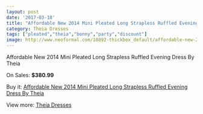 ```yaml
---
layout: post
date: '2017-03-18'
title: "Affordable New 2014 Mini Pleated Long Strapless Ruffled Evening Dress By Theia"
category: Theia Dresses
tags: ["pleated","theia","bonny","party","discount"]
image: http://www.neoformal.com/18892-thickbox_default/affordable-new-2014-mini-pleated-long-strapless-ruffled-evening-dress-by-theia.jpg
---
```

Affordable New 2014 Mini Pleated Long Strapless Ruffled Evening Dress By Theia

On Sales: **$380.99**
<a href="https://www.neoformal.com/en/theia-dresses/6029-affordable-new-2014-mini-pleated-long-strapless-ruffled-evening-dress-by-theia.html"><amp-img layout="responsive" width="600" height="600" src="//www.neoformal.com/18892-thickbox_default/affordable-new-2014-mini-pleated-long-strapless-ruffled-evening-dress-by-theia.jpg" alt="Affordable New 2014 Mini Pleated Long Strapless Ruffled Evening Dress By Theia 0" /></a>
<a href="https://www.neoformal.com/en/theia-dresses/6029-affordable-new-2014-mini-pleated-long-strapless-ruffled-evening-dress-by-theia.html"><amp-img layout="responsive" width="600" height="600" src="//www.neoformal.com/18893-thickbox_default/affordable-new-2014-mini-pleated-long-strapless-ruffled-evening-dress-by-theia.jpg" alt="Affordable New 2014 Mini Pleated Long Strapless Ruffled Evening Dress By Theia 1" /></a>

Buy it: [Affordable New 2014 Mini Pleated Long Strapless Ruffled Evening Dress By Theia](https://www.neoformal.com/en/theia-dresses/6029-affordable-new-2014-mini-pleated-long-strapless-ruffled-evening-dress-by-theia.html "Affordable New 2014 Mini Pleated Long Strapless Ruffled Evening Dress By Theia")

View more: [Theia Dresses](https://www.neoformal.com/en/75-theia-dresses "Theia Dresses")